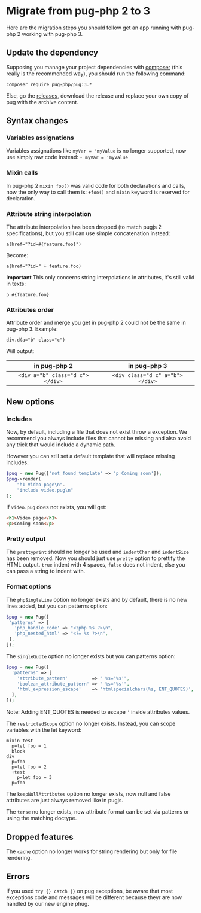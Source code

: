 # Migrate from pug-php 2 to 3

Here are the migration steps you should follow get an app running with pug-php 2
working with pug-php 3.

## Update the dependency

Supposing you manage your project dependencies with
[composer](https://getcomposer.org/)
(this really is the recommended way), you should run the following command:
```shell
composer require pug-php/pug:3.*
```

Else, go the [releases](https://github.com/pug-php/pug/releases), download
the release and replace your own copy of pug with the archive content.

## Syntax changes

### Variables assignations

Variables assignations like `myVar = 'myValue` is no longer supported,
now use simply raw code instead: `- myVar = 'myValue`

### Mixin calls

In pug-php 2 `mixin foo()` was valid code for both declarations and calls,
now the only way to call them is: `+foo()` and `mixin` keyword is reserved
for declaration.

### Attribute string interpolation

The attribute interpolation has been dropped (to match pugjs 2 specifications),
but you still can use simple concatenation instead:
```pug
a(href="?id=#{feature.foo}")
```
Become:
```pug
a(href="?id=" + feature.foo)
```
**Important** This only concerns string interpolations in attributes, it's still
valid in texts:
```pug
p #{feature.foo}
```

### Attributes order

Attribute order and merge you get in pug-php 2 could not be the same in
pug-php 3. Example:
```pug
div.d(a="b" class="c")
```
Will output:

| in pug-php 2                    | in pug-php 3                    |
|:-------------------------------:|:-------------------------------:|
| `<div a="b" class="d c"></div>` | `<div class="d c" a="b"></div>` |

## New options

### Includes

Now, by default, including a file that does not exist throw a exception.
We recommend you always include files that cannot be missing and also
avoid any trick that would include a dynamic path.

However you can still set a default template that will replace missing
includes:

```php
$pug = new Pug(['not_found_template' => 'p Coming soon']);
$pug->render(
    "h1 Video page\n".
    "include video.pug\n"
);
```
If `video.pug` does not exists, you will get:
```html
<h1>Video page</h1>
<p>Coming soon</p>
```

### Pretty output

The `prettyprint` should no longer be used and `indentChar` and `indentSize`
has been removed. Now you should just use `pretty` option to prettify the HTML
output. `true` indent with 4 spaces, `false` does not indent, else you can
pass a string to indent with.

### Format options

The `phpSingleLine` option no longer exists and by default, there
is no new lines added, but you can patterns option:
```php
$pug = new Pug([
 'patterns' => [
   'php_handle_code' => "<?php %s ?>\n",
   'php_nested_html' => "<?= %s ?>\n",
 ],
]);
```
 
The `singleQuote` option no longer exists but you can patterns option:
```php
$pug = new Pug([
  'patterns' => [
    'attribute_pattern'         => " %s='%s'",
    'boolean_attribute_pattern' => " %s='%s'",
    'html_expression_escape'    => 'htmlspecialchars(%s, ENT_QUOTES)',
  ],
]);
```
Note: Adding ENT_QUOTES is needed to escape `'` inside attributes values.

The `restrictedScope` option no longer exists. Instead, you can scope
variables with the let keyword:
```pug
mixin test
  p=let foo = 1
  block
div
  p=foo
  p=let foo = 2
  +test
    p=let foo = 3
  p=foo
```

The `keepNullAttributes` option no longer exists, now null and false
attributes are just always removed like in pugjs.

The `terse` no longer exists, now attribute format can be set via patterns
or using the matching doctype.

## Dropped features

The `cache` option no longer works for string rendering but only for
file rendering.

## Errors

If you used `try {} catch {}` on pug exceptions, be aware that most
exceptions code and messages will be different because theyr are now
handled by our new engine phug.